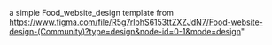  a simple Food_website_design template from https://www.figma.com/file/R5g7rlphS6153ttZXZJdN7/Food-website-design-(Community)?type=design&node-id=0-1&mode=design" 
